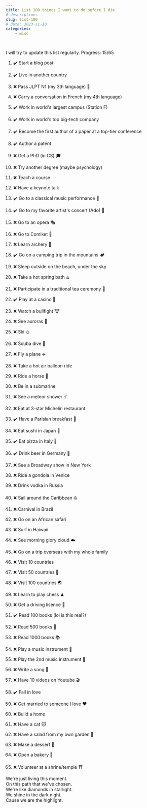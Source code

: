 ```yaml
---
title: List 100 things I want to do before I die
# description:
slug: list-100
# date: 2023-11-10
categories:
    - misc

---
```



I will try to update this list regularly.
Progress: 15/65

1. ✔️ Start a blog post
1. ✔️ Live in another country
1. ❌ Pass JLPT N1 (my 3th language) 💮
1. ❌ Carry a conversation in French (my 4th language)

1. ✔️ Work in world's largest campus (Station F)
1. ✔️ Work in world's top big-tech company
1. ✔️ Become the first author of a paper at a top-tier conference
1. ✔️ Author a patent
1. ❌ Get a PhD (in CS) 🎓
1. ❌ Try another degree (maybe psychology)
1. ❌ Teach a course
1. ❌ Have a keynote talk

1. ✔️ Go to a classical music performance 🎻
1. ✔️ Go to my favorite artist's concert (Ado) 💙
1. ❌ Go to an opera 🎭
1. ❌ Go to Comiket 🔞
1. ❌ Learn archery 🏹
1. ✔️ Go on a camping trip in the mountains 🏕
1. ❌ Sleep outside on the beach, under the sky
1. ❌ Take a hot spring bath ♨️
1. ❌ Participate in a traditional tea ceremony 🍵
1. ✔️ Play at a casino 🎰
1. ❌ Watch a bullfight 🐮
1. ❌ See auroras 🌌
1. ❌ Ski ⛄️
1. ❌ Scuba dive 🤿
1. ❌ Fly a plane ✈️
1. ❌ Take a hot air balloon ride
1. ❌ Ride a horse 🐴
1. ❌ Be in a submarine
1. ❌ See a meteor shower ☄️

1. ❌ Eat at 3-star Michelin restaurant
1. ✔️ Have a Parisian breakfast 🥐
1. ❌ Eat sushi in Japan 🍣
1. ✔️ Eat pizza in Italy 🍕
1. ✔️ Drink beer in Germany 🍻

1. ❌ See a Broadway show in New York
1. ❌ Ride a gondola in Venice
1. ❌ Drink vodka in Russia 
1. ❌ Sail around the Caribbean ⛵️
1. ❌ Carnival in Brazil
1. ❌ Go on an African safari
1. ❌ Surf in Haiwaii
1. ❌ See morning glory cloud ☁️
1. ❌ Go on a trip overseas with my whole family
1. ❌ Visit 10 countries 
1. ❌ Visit 50 countries 🧳
1. ❌ Visit 100 countries 🌏

1. ❌ Learn to play chess ♟
1. ❌ Get a driving lisence 🚗
1. ✔️ Read 100 books (lol is this real?)
1. ❌ Read 500 books 📖
1. ❌ Read 1000 books 📚
1. ❌ Play a music instrument 🎸
1. ❌ Play the 2nd music instrument 🎹
1. ❌ Write a song 🎵
1. ❌ Have 10 videos on Youtube 🎬

1. ✔️ Fall in love 
1. ❌ Get married to someone I love ❤️
1. ❌ Build a home
1. ❌ Have a cat 🐱
1. ❌ Have a salad from my own garden 🥗
1. ❌ Make a dessert 🧁
1. ❌ Open a bakery 🍞
1. ❌ Volunteer at a shrine/temple ⛩


We're just living this moment.<br>
On this path that we've chosen.<br>
We're like diamonds in starlight.<br>
We shine in the dark night.<br>
Cause we are the highlight.<br>